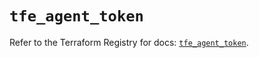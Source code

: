 # `tfe_agent_token`

Refer to the Terraform Registry for docs: [`tfe_agent_token`](https://registry.terraform.io/providers/hashicorp/tfe/0.70.0/docs/resources/agent_token).
